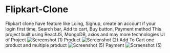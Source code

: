 # Flipkart-Clone
Flipkart clone have feature like Loing, Signup, create an account if your login first time, Search bar, Add to cart, Buy button, Payment method
This project built using ReactJS, MongoDB, axios and may more technologies
UI of Project
![Screenshot (1)](https://user-images.githubusercontent.com/106909440/202212044-f555ab23-9977-4a9f-9ba9-c06b7fa3131a.png)
Product
![Screenshot (2)](https://user-images.githubusercontent.com/106909440/202212245-b91605f0-7e93-49a2-af1e-dbba2f194e1b.png)
Add To Cart one product and multiple product
![Screenshot (5)](https://user-images.githubusercontent.com/106909440/202212393-b5377592-5f85-47ef-874e-54713cdc71fd.png)
Payment 
![Screenshot (5)](https://user-images.githubusercontent.com/106909440/202212442-99f8a1c9-d1f7-46ba-9c66-3ad5de446b45.png)
